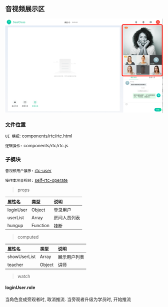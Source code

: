 ## 音视频展示区

![image](../image/rtc.png)

### 文件位置

`UI 模板`: components/rtc/rtc.html

`逻辑操作:` components/rtc/rtc.js

### 子模块

`音视频用户展示:` [rtc-user](./rtc/rtc-user.md)

`操作本地音视频:` [self-rtc-operate](./rtc/self-user-operate.md)

> props

|  属性名      | 类型     | 说明     |
| :---------- | :------- | :------- |
| loginUser | Object |  登录用户 |
| userList |  Array | 房间人员列表 |
| hungup |  Function | 挂断 |

> computed

|  属性名      | 类型     | 说明     |
| :---------- | :------- | :------- |
| showUserList | Array |  展示用户列表 |
| teacher |  Object | 讲师 |

> watch

#### loginUser.role

当角色变成旁观者时, 取消推流. 当旁观者升级为学员时, 开始推流